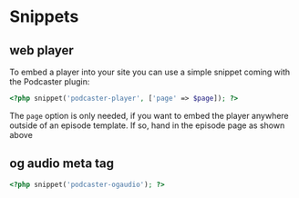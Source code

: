# Snippets

## web player 

To embed a player into your site you can use a simple snippet coming with the Podcaster plugin:

```php
<?php snippet('podcaster-player', ['page' => $page]); ?>
```

The `page` option is only needed, if you want to embed the player anywhere outside of an episode template. If so, hand in the episode page as shown above


## og audio meta tag

```php
<?php snippet('podcaster-ogaudio'); ?>
```

